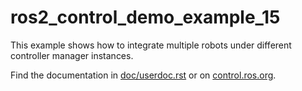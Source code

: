 # ros2_control_demo_example_15

   This example shows how to integrate multiple robots under different controller manager instances.

Find the documentation in [doc/userdoc.rst](doc/userdoc.rst) or on [control.ros.org](https://control.ros.org/master/doc/ros2_control_demos/example_15/doc/userdoc.html).
